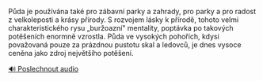 
Půda je používána také pro zábavní parky a zahrady, pro parky a pro radost z velkoleposti a krásy přírody. S rozvojem lásky k přírodě, tohoto velmi charakteristického rysu „buržoazní" mentality, poptávka po takových potěšeních enormně vzrostla. Půda ve vysokých pohořích, kdysi považovaná pouze za prázdnou pustotu skal a ledovců, je dnes vysoce ceněna jako zdroj největšího potěšení.

[🔊 Poslechnout audio](/data/7-paragraphs/audio/chapter_121/para_011-Pda-je-pouvna-tak-pro-zbavn-parky-a-zahrady.mp3)
